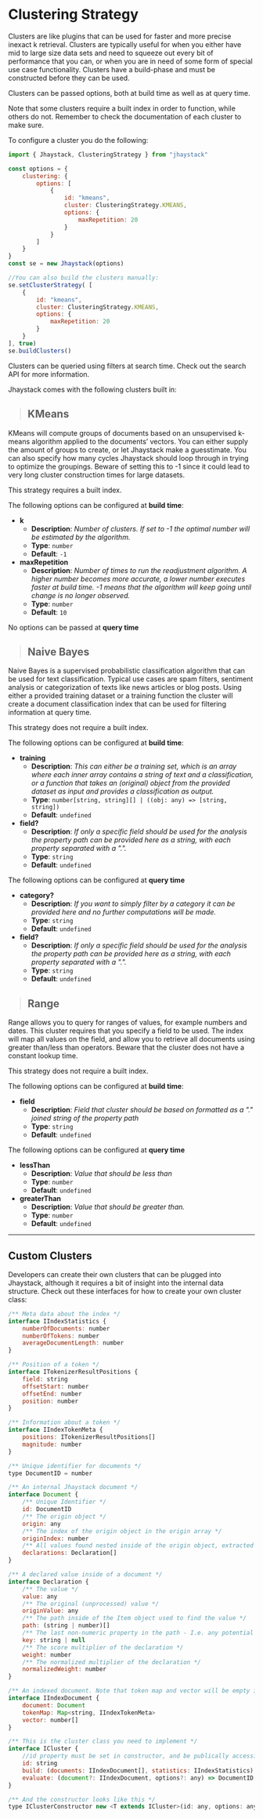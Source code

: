 # Clustering Strategy

Clusters are like plugins that can be used for faster and more precise inexact k retrieval. Clusters are typically useful for when you either have mid to large size data sets and need to squeeze out every bit of performance that you can, or when you are in need of some form of special use case functionality. Clusters have a build-phase and must be constructed before they can be used.

Clusters can be passed options, both at build time as well as at query time.

Note that some clusters require a built index in order to function, while others do not. Remember to check the documentation of each cluster to make sure.

To configure a cluster you do the following:

```javascript
import { Jhaystack, ClusteringStrategy } from "jhaystack"

const options = {
    clustering: {
        options: [
            {
                id: "kmeans",
                cluster: ClusteringStrategy.KMEANS,
                options: {
                    maxRepetition: 20
                }
            }
        ]
    }
}
const se = new Jhaystack(options)

//You can also build the clusters manually:
se.setClusterStrategy( [
    {
        id: "kmeans",
        cluster: ClusteringStrategy.KMEANS,
        options: {
            maxRepetition: 20
        }
    }
], true)
se.buildClusters()
```

Clusters can be queried using filters at search time. Check out the search API for more information.

Jhaystack comes with the following clusters built in:

> ## KMeans

KMeans will compute groups of documents based on an unsupervised k-means algorithm applied to the documents’ vectors. You can either supply the amount of groups to create, or let Jhaystack make a guesstimate. You can also specify how many cycles Jhaystack should loop through in trying to optimize the groupings. Beware of setting this to -1 since it could lead to very long cluster construction times for large datasets.

This strategy requires a built index.

The following options can be configured at **build time**:
 - **k** 
   - **Description**: *Number of clusters. If set to -1 the optimal number will be estimated by the algorithm.*
   - **Type**: `number`
   - **Default**: `-1`
 - **maxRepetition** 
   - **Description**: *Number of times to run the readjustment algorithm. A higher number becomes more accurate, a lower number executes faster at build time. -1 means that the algorithm will keep going until change is no longer observed.*
   - **Type**: `number`
   - **Default**: `10`

No options can be passed at **query time**

> ## Naive Bayes

Naive Bayes is a supervised probabilistic classification algorithm that can be used for text classification. Typical use cases are spam filters, sentiment analysis or categorization of texts like news articles or blog posts. Using either a provided training dataset or a training function the cluster will create a document classification index that can be used for filtering information at query time.

This strategy does not require a built index.

The following options can be configured at **build time**:
 - **training** 
   - **Description**: *This can either be a training set, which is an array where each inner array contains a string of text and a classification, or a function that takes an (original) object from the provided dataset as input and provides a classification as output.*
   - **Type**: `number[string, string][] | ((obj: any) => [string, string])`
   - **Default**: `undefined`
 - **field?** 
   - **Description**: *If only a specific field should be used for the analysis the property path can be provided here as a string, with each property separated with a ".".*
   - **Type**: `string`
   - **Default**: `undefined`

The following options can be configured at **query time**
 - **category?** 
   - **Description**: *If you want to simply filter by a category it can be provided here and no further computations will be made.*
   - **Type**: `string`
   - **Default**: `undefined`
 - **field?** 
   - **Description**: *If only a specific field should be used for the analysis the property path can be provided here as a string, with each property separated with a ".".*
   - **Type**: `string`
   - **Default**: `undefined`

> ## Range

Range allows you to query for ranges of values, for example numbers and dates. This cluster requires that you specify a field to be used. The index will map all values on the field, and allow you to retrieve all documents using greater than/less than operators. Beware that the cluster does not have a constant lookup time.

This strategy does not require a built index.

The following options can be configured at **build time**:
 - **field** 
   - **Description**: *Field that cluster should be based on formatted as a "." joined string of the property path*
   - **Type**: `string`
   - **Default**: `undefined`

The following options can be configured at **query time**
 - **lessThan** 
   - **Description**: *Value that should be less than*
   - **Type**: `number`
   - **Default**: `undefined`
 - **greaterThan** 
   - **Description**: *Value that should be greater than.*
   - **Type**: `number`
   - **Default**: `undefined`

--- 

## Custom Clusters

Developers can create their own clusters that can be plugged into Jhaystack, although it requires a bit of insight into the internal data structure. Check out these interfaces for how to create your own cluster class:

```javascript
/** Meta data about the index */
interface IIndexStatistics {
	numberOfDocuments: number
	numberOfTokens: number
	averageDocumentLength: number
}

/** Position of a token */
interface ITokenizerResultPositions {
	field: string
	offsetStart: number
	offsetEnd: number
	position: number
}

/** Information about a token */
interface IIndexTokenMeta {
	positions: ITokenizerResultPositions[]
	magnitude: number
}

/** Unique identifier for documents */
type DocumentID = number

/** An internal Jhaystack document */
interface Document {
	/** Unique Identifier */
	id: DocumentID
	/** The origin object */
	origin: any
	/** The index of the origin object in the origin array */
	originIndex: number
	/** All values found nested inside of the origin object, extracted using the extraction strategy */
	declarations: Declaration[]
}

/** A declared value inside of a document */
interface Declaration {
	/** The value */
	value: any
	/** The original (unprocessed) value */
	originValue: any
	/** The path inside of the Item object used to find the value */
	path: (string | number)[]
	/** The last non-numeric property in the path - I.e. any potential array index removed */
	key: string | null
	/** The score multiplier of the declaration */
	weight: number
	/** The normalized multiplier of the declaration */
	normalizedWeight: number
}

/** An indexed document. Note that token map and vector will be empty if an index has not been built */
interface IIndexDocument {
	document: Document
	tokenMap: Map<string, IIndexTokenMeta>
	vector: number[]
}

/** This is the cluster class you need to implement */
interface ICluster {
    //id property must be set in constructor, and be publically accessible
	id: string
	build: (documents: IIndexDocument[], statistics: IIndexStatistics) => void
	evaluate: (document?: IIndexDocument, options?: any) => DocumentID[]
}

/** And the constructor looks like this */
type IClusterConstructor new <T extends ICluster>(id: any, options: any): T
```
